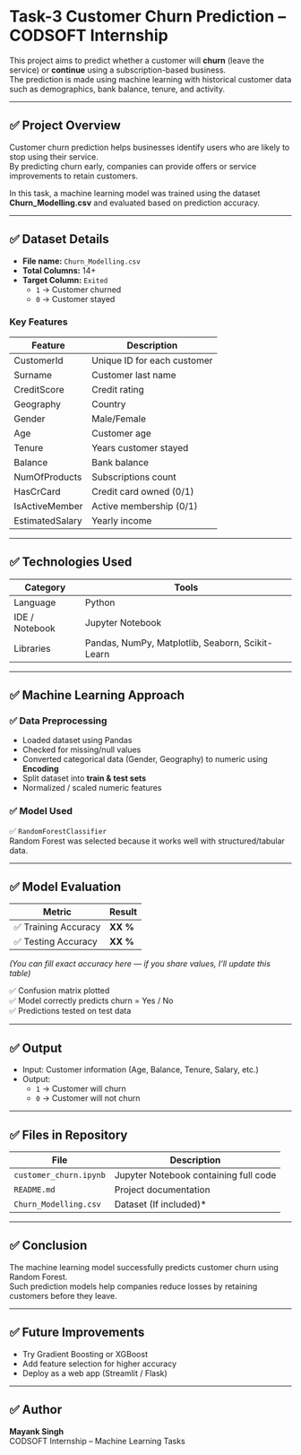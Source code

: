 # Task-3 Customer Churn Prediction – CODSOFT Internship

This project aims to predict whether a customer will **churn** (leave the service) or **continue** using a subscription-based business.  
The prediction is made using machine learning with historical customer data such as demographics, bank balance, tenure, and activity.

---

## ✅ Project Overview
Customer churn prediction helps businesses identify users who are likely to stop using their service.  
By predicting churn early, companies can provide offers or service improvements to retain customers.

In this task, a machine learning model was trained using the dataset **Churn_Modelling.csv** and evaluated based on prediction accuracy.

---

## ✅ Dataset Details

- **File name:** `Churn_Modelling.csv`
- **Total Columns:** 14+
- **Target Column:** `Exited`  
  - `1` → Customer churned  
  - `0` → Customer stayed

### Key Features
| Feature | Description |
|---------|-------------|
| CustomerId | Unique ID for each customer |
| Surname | Customer last name |
| CreditScore | Credit rating |
| Geography | Country |
| Gender | Male/Female |
| Age | Customer age |
| Tenure | Years customer stayed |
| Balance | Bank balance |
| NumOfProducts | Subscriptions count |
| HasCrCard | Credit card owned (0/1) |
| IsActiveMember | Active membership (0/1) |
| EstimatedSalary | Yearly income |

---

## ✅ Technologies Used

| Category | Tools |
|----------|-------|
| Language | Python |
| IDE / Notebook | Jupyter Notebook |
| Libraries | Pandas, NumPy, Matplotlib, Seaborn, Scikit-Learn |

---

## ✅ Machine Learning Approach

### ✅ Data Preprocessing
- Loaded dataset using Pandas
- Checked for missing/null values
- Converted categorical data (Gender, Geography) to numeric using **Encoding**
- Split dataset into **train & test sets**
- Normalized / scaled numeric features

### ✅ Model Used
✅ `RandomForestClassifier`  
Random Forest was selected because it works well with structured/tabular data.

---

## ✅ Model Evaluation

| Metric | Result |
|--------|--------|
| ✅ Training Accuracy | **XX %** |
| ✅ Testing Accuracy | **XX %** |

*(You can fill exact accuracy here — if you share values, I’ll update this table)*

✅ Confusion matrix plotted  
✅ Model correctly predicts churn = Yes / No  
✅ Predictions tested on test data

---

## ✅ Output
- Input: Customer information (Age, Balance, Tenure, Salary, etc.)
- Output:  
  - `1` → Customer will churn  
  - `0` → Customer will not churn

---

## ✅ Files in Repository
| File | Description |
|------|-------------|
| `customer_churn.ipynb` | Jupyter Notebook containing full code |
| `README.md` | Project documentation |
| `Churn_Modelling.csv` | Dataset (If included)* |

---

## ✅ Conclusion
The machine learning model successfully predicts customer churn using Random Forest.  
Such prediction models help companies reduce losses by retaining customers before they leave.

---

## ✅ Future Improvements
- Try Gradient Boosting or XGBoost
- Add feature selection for higher accuracy
- Deploy as a web app (Streamlit / Flask)

---

## ✅ Author
**Mayank Singh**  
CODSOFT Internship – Machine Learning Tasks


